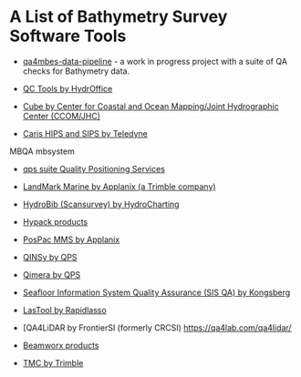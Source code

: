 # A List of Bathymetry Survey Software Tools

* [qa4mbes-data-pipeline](https://github.com/crc-si/qa4mbes-data-pipeline) - a work in progress project with a suite of QA checks for Bathymetry data.
* [QC Tools by	HydrOffice](https://www.hydroffice.org/qctools)


* [Cube by	Center for Coastal and Ocean Mapping/Joint Hydrographic Center (CCOM/JHC)](http://ccom.unh.edu/theme/data-processing/cube)

* [Caris HIPS and SIPS	by Teledyne](http://www.caris.com/products/hips-sips/)

MBQA	mbsystem	
* [qps suite	Quality Positioning Services](http://www.qps.nl)

* [LandMark Marine	by Applanix (a Trimble company)](https://www.applanix.com/products/landmark-marine.htm)

* [HydroBib (Scansurvey) by	HydroCharting](https://www.mbari.org/products/)

* [Hypack products](http://www.hypack.com/products)

* [PosPac MMS	by Applanix](https://www.applanix.com/products/pospac-mms.htm)

* [QINSy	by QPS](http://www.qps.nl/display/qinsy/multibeam)

* [Qimera 	by QPS](http://www.qps.nl/display/qimera/Home)

* [Seafloor Information System Quality Assurance (SIS QA) by	Kongsberg](https://www.km.kongsberg.com/ks/web/nokbg0397.nsf/AllWeb/17A82CA49F3A8E6EC1257FE2002C6F48/$file/403644-sis-qa-product-sheet.pdf?OpenElement)

* [LasTool by	Rapidlasso](https://rapidlasso.com/lastools/)

* [QA4LiDAR by	FrontierSI (formerly CRCSI)	https://qa4lab.com/qa4lidar/

* [Beamworx products](https://www.beamworx.com/autopatch/)

* [TMC	by Trimble](https://construction.trimble.com/products-and-solutions/trimble-marine-construction-tmc-software)


